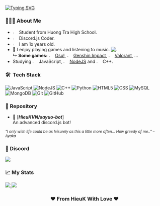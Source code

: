 [![Typing SVG](https://readme-typing-svg.demolab.com?font=Fira+Code&size=28&pause=2000&center=true&vCenter=true&width=520&lines=Talk+is+cheap.+Show+me+the+code)](https://git.io/typing-svg)

<h3>👨🏻‍💻 About Me</h3>

- <img src="https://i.imgur.com/3KyfuCu.png" alt="." width="16" height="16"/> Student from Huong Tra High School.
- <img src="https://i.imgur.com/SuSbRGN.png" alt="." width="16" height="16"/> Discord.js Coder.
- <img src="https://i.imgur.com/a2KhTyR.gif" alt="."  width="16" height="16" /> I am 1x years old.
- 🌠 I enjoy playing games and listening to music. <img src="https://i.imgur.com/YN1z4ON.png" alt="."/>  
  ↳ **Some games:** <img src="https://i.ppy.sh/013ed2c11b34720790e74035d9f49078d5e9aa64/68747470733a2f2f6f73752e7070792e73682f77696b692f696d616765732f4272616e645f6964656e746974795f67756964656c696e65732f696d672f75736167652d66756c6c2d636f6c6f75722e706e67" alt="." width="16" height="16"/> [Osu!](https://osu.ppy.sh/), <img src="https://static.wikia.nocookie.net/gensin-impact/images/8/80/Genshin_Impact.png/revision/latest/scale-to-width-down/1000?cb=20240331104358" alt="." width="16" height="16"/> [Genshin Impact](https://genshin.hoyoverse.com/), <img src="https://i.imgur.com/7yTo0uO.png" alt="." width="16" height="16"/> [Valorant](https://playvalorant.com/vi-vn/), ...
- Studying <img src="https://i.imgur.com/Xjb867j.png" alt="." width="16" height="16"/> JavaScript, <img src="https://i.imgur.com/eZxBcrA.png" alt="." width="16" height="16"/> [NodeJS](https://nodejs.org/) and <img src="https://i.imgur.com/qgdFuhG.png" alt="." width="16" height="16"/> C++.

<h3> 🛠 &nbsp;Tech Stack</h3>

![JavaScript](https://img.shields.io/badge/-JavaScript-333333?style=for-the-badge&logo=javascript)
![NodeJS](https://img.shields.io/badge/Node.js-333333?style=for-the-badge&logo=node.js)
![C++](https://img.shields.io/badge/C%2B%2B-333333?style=for-the-badge&logo=c%2B%2B)
![Python](https://img.shields.io/badge/-Python-333333?style=for-the-badge&logo=python)
![HTML5](https://img.shields.io/badge/-HTML5-333333?style=for-the-badge&logo=HTML5)
![CSS](https://img.shields.io/badge/-CSS-333333?style=for-the-badge&logo=CSS3&logoColor=1572B6)
![MySQL](https://img.shields.io/badge/-MySQL-333333?style=for-the-badge&logo=mysql)
![MongoDB](https://img.shields.io/badge/-MongoDB-333333?style=for-the-badge&logo=mongodb)
![Git](https://img.shields.io/badge/-Git-333333?style=for-the-badge&logo=git)
![GitHub](https://img.shields.io/badge/-GitHub-333333?style=for-the-badge&logo=github)

<h3>📗 Repository</h3>

- 📗 [***HieuKVN/sayuo-bot***] <br/>
  An advanced discord.js bot!

<sub> _“I only wish life could be as leisurely as this a little more often... How greedy of me..” – Ayaka_ </sub>

</div>
<h3>💬 Discord</h3>
<a href="https://discord.com/users/1108011192645058571"  align="left">
    <img src="https://lanyard.cnrad.dev/api/1108011192645058571?theme=light&bg=F4BFC7&borderRadius=15px&animated=true&idleMessage=In%20the%20sky%20there%20is%20an%20angel%20in%20somewhere%20(.%20%E2%9D%9B%20%E1%B4%97%20%E2%9D%9B.)">
  </a>

<h3>📈 My Stats</h3>
<p>
  <a href="/"  align="left">
  <img width="auto" src="https://github-readme-stats.vercel.app/api?username=ayaka-chann&theme=dracula&show_icons=true"/>
  </a>
  <a href="/"  align="right">
  <img width="auto" src="https://github-readme-stats.vercel.app/api?username=HieuKVN&theme=dracula&show_icons=true"/>
  </a>
</p>
<div align="center">
  <center><h3>❤️ From HieuK With Love ❤️</h3></center>
</div>
